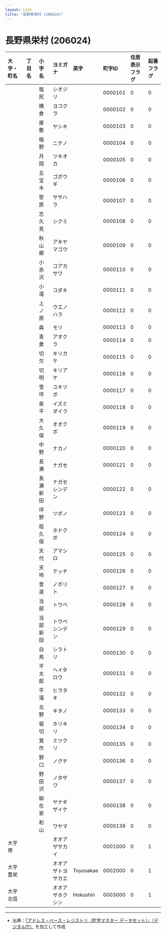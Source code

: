```yaml
---
layout: list
title: "長野県栄村 (206024)"
---
```


# 長野県栄村 (206024)

| 大字・町名 | 丁目名 | 小字名 | ヨミガナ | 英字 | 町字ID | 住居表示フラグ | 起番フラグ |
|:---|:---|:---|:---|:---|:---|:---|:---|
|  |  | 塩尻 | シオジリ |  | 0000101 | 0 | 0 |
|  |  | 横倉 | ヨコクラ |  | 0000102 | 0 | 0 |
|  |  | 屋敷 | ヤシキ |  | 0000103 | 0 | 0 |
|  |  | 極野 | ニテノ |  | 0000104 | 0 | 0 |
|  |  | 月岡 | ツキオカ |  | 0000105 | 0 | 0 |
|  |  | 五宝木 | ゴボウギ |  | 0000106 | 0 | 0 |
|  |  | 笹原 | ササハラ |  | 0000107 | 0 | 0 |
|  |  | 志久見 | シクミ |  | 0000108 | 0 | 0 |
|  |  | 秋山郷 | アキヤマゴウ |  | 0000109 | 0 | 0 |
|  |  | 小赤沢 | コアカサワ |  | 0000110 | 0 | 0 |
|  |  | 小滝 | コダキ |  | 0000111 | 0 | 0 |
|  |  | 上ノ原 | ウエノハラ |  | 0000112 | 0 | 0 |
|  |  | 森 | モリ |  | 0000113 | 0 | 0 |
|  |  | 青倉 | アオクラ |  | 0000114 | 0 | 0 |
|  |  | 切欠 | キリカケ |  | 0000115 | 0 | 0 |
|  |  | 切明 | キリアケ |  | 0000116 | 0 | 0 |
|  |  | 雪坪 | ユキツボ |  | 0000117 | 0 | 0 |
|  |  | 泉平 | イズミダイラ |  | 0000118 | 0 | 0 |
|  |  | 大久保 | オオクボ |  | 0000119 | 0 | 0 |
|  |  | 中野 | ナカノ |  | 0000120 | 0 | 0 |
|  |  | 長瀬 | ナガセ |  | 0000121 | 0 | 0 |
|  |  | 長瀬新田 | ナガセシンデン |  | 0000122 | 0 | 0 |
|  |  | 坪野 | ツボノ |  | 0000123 | 0 | 0 |
|  |  | 程久保 | ホドクボ |  | 0000124 | 0 | 0 |
|  |  | 天代 | アマシロ |  | 0000125 | 0 | 0 |
|  |  | 天地 | テッチ |  | 0000126 | 0 | 0 |
|  |  | 登渡 | ノボリト |  | 0000127 | 0 | 0 |
|  |  | 当部 | トウベ |  | 0000128 | 0 | 0 |
|  |  | 当部新田 | トウベシンデン |  | 0000129 | 0 | 0 |
|  |  | 白鳥 | シラトリ |  | 0000130 | 0 | 0 |
|  |  | 平太郎 | ヘイタロウ |  | 0000131 | 0 | 0 |
|  |  | 平滝 | ヒラタキ |  | 0000132 | 0 | 0 |
|  |  | 北野 | キタノ |  | 0000133 | 0 | 0 |
|  |  | 堀切 | ホリキリ |  | 0000134 | 0 | 0 |
|  |  | 箕作 | ミツクリ |  | 0000135 | 0 | 0 |
|  |  | 野口 | ノグチ |  | 0000136 | 0 | 0 |
|  |  | 野田沢 | ノタザワ |  | 0000137 | 0 | 0 |
|  |  | 柳在家 | ヤナギザイケ |  | 0000138 | 0 | 0 |
|  |  | 和山 | ワヤマ |  | 0000139 | 0 | 0 |
| 大字堺 |  |  | オオアザサカイ |  | 0001000 | 0 | 1 |
| 大字豊栄 |  |  | オオアザトヨサカエ | Toyosakae | 0002000 | 0 | 1 |
| 大字北信 |  |  | オオアザホクシン | Hokushin | 0003000 | 0 | 1 |

---

- 出典：[「アドレス・ベース・レジストリ（町字マスター データセット）』（デジタル庁）](https://www.digital.go.jp/policies/base_registry_address/) を加工して作成